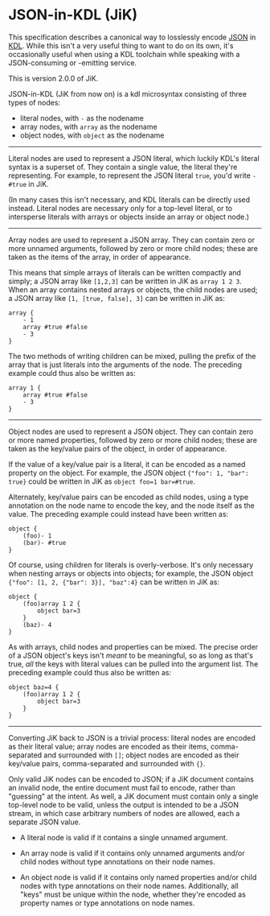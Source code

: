 JSON-in-KDL (JiK)
=================

This specification describes a canonical way to losslessly encode [JSON](https://json.org) in [KDL](https://kdl.dev). While this isn't a very useful thing to want to do on its own, it's occasionally useful when using a KDL toolchain while speaking with a JSON-consuming or -emitting service.

This is version 2.0.0 of JiK.

JSON-in-KDL (JiK from now on) is a kdl microsyntax consisting of three types of nodes:

* literal nodes, with `-` as the nodename
* array nodes, with `array` as the nodename
* object nodes, with `object` as the nodename

----

Literal nodes are used to represent a JSON literal, which luckily KDL's literal syntax is a superset of. They contain a single value, the literal they're representing. For example, to represent the JSON literal `true`, you'd write `- #true` in JiK.

(In many cases this isn't necessary, and KDL literals can be directly used instead. Literal nodes are necessary only for a top-level literal, or to intersperse literals with arrays or objects inside an array or object node.)

----

Array nodes are used to represent a JSON array. They can contain zero or more unnamed arguments, followed by zero or more child nodes; these are taken as the items of the array, in order of appearance.

This means that simple arrays of literals can be written compactly and simply; a JSON array like `[1,2,3]` can be written in JiK as `array 1 2 3`. When an array contains nested arrays or objects, the child nodes are used; a JSON array like `[1, [true, false], 3]` can be written in JiK as:

```kdl
array {
	- 1
	array #true #false
	- 3
}
```

The two methods of writing children can be mixed, pulling the prefix of the array that is just literals into the arguments of the node. The preceding example could thus also be written as:

```kdl
array 1 {
	array #true #false
	- 3
}
```

----

Object nodes are used to represent a JSON object. They can contain zero or more named properties, followed by zero or more child nodes; these are taken as the key/value pairs of the object, in order of appearance.

If the value of a key/value pair is a literal, it can be encoded as a named property on the object. For example, the JSON object `{"foo": 1, "bar": true}` could be written in JiK as `object foo=1 bar=#true`.

Alternately, key/value pairs can be encoded as child nodes, using a type annotation on the node name to encode the key, and the node itself as the value. The preceding example could instead have been written as:

```kdl
object {
	(foo)- 1
	(bar)- #true
}
```

Of course, using children for literals is overly-verbose. It's only necessary when nesting arrays or objects into objects; for example, the JSON object `{"foo": [1, 2, {"bar": 3}], "baz":4}` can be written in JiK as:

```kdl
object {
	(foo)array 1 2 {
		object bar=3
	}
	(baz)- 4
}
```

As with arrays, child nodes and properties can be mixed. The precise order of a JSON object's keys isn't *meant* to be meaningful, so as long as that's true, *all* the keys with literal values can be pulled into the argument list. The preceding example could thus also be written as:

```kdl
object baz=4 {
	(foo)array 1 2 {
		object bar=3
	}
}
```

----

Converting JiK back to JSON is a trivial process: literal nodes are encoded as their literal value; array nodes are encoded as their items, comma-separated and surrounded with `[]`; object nodes are encoded as their key/value pairs, comma-separated and surrounded with `{}`.

Only valid JiK nodes can be encoded to JSON; if a JiK document contains an invalid node, the entire document must fail to encode, rather than "guessing" at the intent. As well, a JiK document must contain only a single top-level node to be valid, unless the output is intended to be a JSON stream, in which case arbitrary numbers of nodes are allowed, each a separate JSON value.

* A literal node is valid if it contains a single unnamed argument.

* An array node is valid if it contains only unnamed arguments and/or child nodes without type annotations on their node names.

* An object node is valid if it contains only named properties and/or child nodes with type annotations on their node names. Additionally, all "keys" must be unique within the node, whether they're encoded as property names or type annotations on node names.
